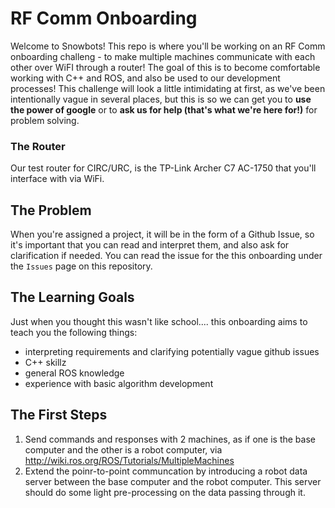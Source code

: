 # RF Comm Onboarding

Welcome to Snowbots! This repo is where you'll be working on an RF Comm onboarding challeng - to make multiple machines communicate with each other over WiFI through a router! The goal of this is to become comfortable working with C++ and ROS, and also be used to our development processes! This challenge will look a little intimidating at first, as we've been intentionally vague in several places, but this is so we can get you to **use the power of google** or to **ask us for help (that's what we're here for!)** for problem solving.

### The Router
Our test router for CIRC/URC, is the TP-Link Archer C7 AC-1750 that you'll interface with via WiFi.

## The Problem
When you're assigned a project, it will be in the form of a Github Issue, so it's important that you can read and interpret them, and also ask for clarification if needed. You can read the issue for the this onboarding under the `Issues` page on this repository.

## The Learning Goals
Just when you thought this wasn't like school.... this onboarding aims to teach you the following things:
- interpreting requirements and clarifying potentially vague github issues
- C++ skillz
- general ROS knowledge
- experience with basic algorithm development

## The First Steps
1. Send commands and responses with 2 machines, as if one is the base computer and the other is a robot computer, via http://wiki.ros.org/ROS/Tutorials/MultipleMachines
2. Extend the poinr-to-point communcation by introducing a robot data server between the base computer and the robot computer. This server should do some light pre-processing on the data passing through it.
